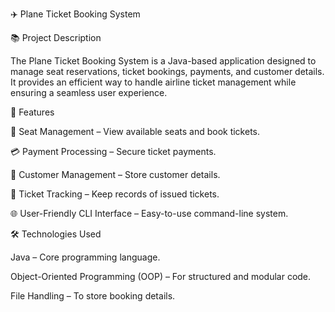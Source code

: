 ✈️ Plane Ticket Booking System

📚 Project Description

The Plane Ticket Booking System is a Java-based application designed to manage seat reservations, ticket bookings, payments, and customer details. It provides an efficient way to handle airline ticket management while ensuring a seamless user experience.

🚀 Features

📅 Seat Management – View available seats and book tickets.

💳 Payment Processing – Secure ticket payments.

👤 Customer Management – Store customer details.

📄 Ticket Tracking – Keep records of issued tickets.

🌐 User-Friendly CLI Interface – Easy-to-use command-line system.

🛠 Technologies Used

Java – Core programming language.

Object-Oriented Programming (OOP) – For structured and modular code.

File Handling  – To store booking details.
